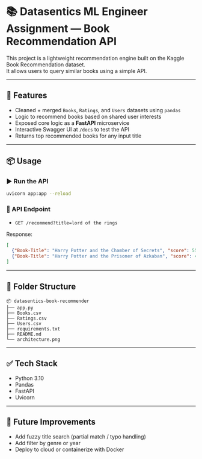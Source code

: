 # 📚 Datasentics ML Engineer Assignment — Book Recommendation API

This project is a lightweight recommendation engine built on the Kaggle Book Recommendation dataset.  
It allows users to query similar books using a simple API.

---

## 🚀 Features

- Cleaned + merged `Books`, `Ratings`, and `Users` datasets using `pandas`
- Logic to recommend books based on shared user interests
- Exposed core logic as a **FastAPI** microservice
- Interactive Swagger UI at `/docs` to test the API
- Returns top recommended books for any input title

---

## 📦 Usage

### ▶️ Run the API

```bash
uvicorn app:app --reload
```

### 🔗 API Endpoint

- `GET /recommend?title=lord of the rings`

Response:
```json
[
  {"Book-Title": "Harry Potter and the Chamber of Secrets", "score": 55},
  {"Book-Title": "Harry Potter and the Prisoner of Azkaban", "score": 49}
]
```

---

## 📁 Folder Structure

```
📦 datasentics-book-recommender
├── app.py
├── Books.csv
├── Ratings.csv
├── Users.csv
├── requirements.txt
├── README.md
└── architecture.png
```

---

## ✅ Tech Stack

- Python 3.10
- Pandas
- FastAPI
- Uvicorn

---

## 🔮 Future Improvements

- Add fuzzy title search (partial match / typo handling)
- Add filter by genre or year
- Deploy to cloud or containerize with Docker

